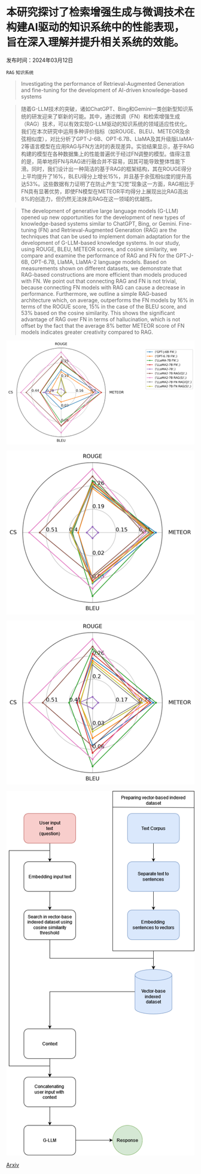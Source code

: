 # 本研究探讨了检索增强生成与微调技术在构建AI驱动的知识系统中的性能表现，旨在深入理解并提升相关系统的效能。

发布时间：2024年03月12日

`RAG` `知识系统`

> Investigating the performance of Retrieval-Augmented Generation and fine-tuning for the development of AI-driven knowledge-based systems

> 随着G-LLM技术的突破，诸如ChatGPT、Bing和Gemini一类创新型知识系统的研发迎来了崭新的可能。其中，通过微调（FN）和检索增强生成（RAG）技术，可以有效实现G-LLM驱动的知识系统的领域适应性优化。我们在本次研究中运用多种评价指标（如ROUGE、BLEU、METEOR及余弦相似度），对比分析了GPT-J-6B、OPT-6.7B、LlaMA及其升级版LlaMA-2等语言模型在应用RAG与FN方法时的表现差异。实验结果显示，基于RAG构建的模型在各种数据集上的性能普遍优于经过FN调整的模型。值得注意的是，简单地将FN与RAG进行融合并不容易，因其可能导致整体性能下滑。同时，我们设计出一种简洁的基于RAG的框架结构，其在ROUGE得分上平均提升了16%，BLEU得分上增长15%，并且基于余弦相似度的提升高达53%。这些数据有力证明了在防止产生“幻觉”现象这一方面，RAG相比于FN具有显著优势，即使FN模型在METEOR平均得分上展现出比RAG高出8%的创造力，但仍然无法抹去RAG在这一领域的优越性。

> The development of generative large language models (G-LLM) opened up new opportunities for the development of new types of knowledge-based systems similar to ChatGPT, Bing, or Gemini. Fine-tuning (FN) and Retrieval-Augmented Generation (RAG) are the techniques that can be used to implement domain adaptation for the development of G-LLM-based knowledge systems. In our study, using ROUGE, BLEU, METEOR scores, and cosine similarity, we compare and examine the performance of RAG and FN for the GPT-J-6B, OPT-6.7B, LlaMA, LlaMA-2 language models. Based on measurements shown on different datasets, we demonstrate that RAG-based constructions are more efficient than models produced with FN. We point out that connecting RAG and FN is not trivial, because connecting FN models with RAG can cause a decrease in performance. Furthermore, we outline a simple RAG-based architecture which, on average, outperforms the FN models by 16% in terms of the ROGUE score, 15% in the case of the BLEU score, and 53% based on the cosine similarity. This shows the significant advantage of RAG over FN in terms of hallucination, which is not offset by the fact that the average 8% better METEOR score of FN models indicates greater creativity compared to RAG.

![本研究探讨了检索增强生成与微调技术在构建AI驱动的知识系统中的性能表现，旨在深入理解并提升相关系统的效能。](../../../paper_images/2403.09727/fig53_de_covid_result.png)

![本研究探讨了检索增强生成与微调技术在构建AI驱动的知识系统中的性能表现，旨在深入理解并提升相关系统的效能。](../../../paper_images/2403.09727/fig52_de_corn_result.png)

![本研究探讨了检索增强生成与微调技术在构建AI驱动的知识系统中的性能表现，旨在深入理解并提升相关系统的效能。](../../../paper_images/2403.09727/fig54_de_urbanm_result.png)

![本研究探讨了检索增强生成与微调技术在构建AI驱动的知识系统中的性能表现，旨在深入理解并提升相关系统的效能。](../../../paper_images/2403.09727/fig51_de_process.png)

[Arxiv](https://arxiv.org/abs/2403.09727)